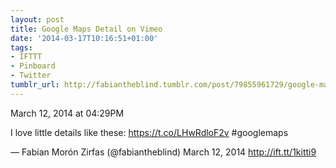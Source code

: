 ```yaml
---
layout: post
title: Google Maps Detail on Vimeo
date: '2014-03-17T10:16:51+01:00'
tags:
- IFTTT
- Pinboard
- Twitter
tumblr_url: http://fabiantheblind.tumblr.com/post/79855961729/google-maps-detail-on-vimeo
---
```

March 12, 2014 at 04:29PM


I love little details like these: https://t.co/LHwRdloF2v #googlemaps

— Fabian Morón Zirfas (@fabiantheblind) March 12, 2014
http://ift.tt/1kitti9
